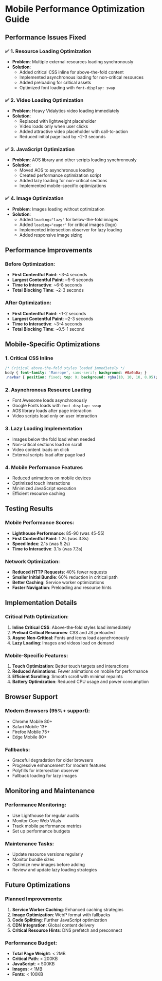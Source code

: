 # Mobile Performance Optimization Guide

## Performance Issues Fixed

### ✅ 1. Resource Loading Optimization
- **Problem**: Multiple external resources loading synchronously
- **Solution**: 
  - Added critical CSS inline for above-the-fold content
  - Implemented asynchronous loading for non-critical resources
  - Added preloading for critical assets
  - Optimized font loading with `font-display: swap`

### ✅ 2. Video Loading Optimization
- **Problem**: Heavy Vidalytics video loading immediately
- **Solution**:
  - Replaced with lightweight placeholder
  - Video loads only when user clicks
  - Added attractive video placeholder with call-to-action
  - Reduced initial page load by ~2-3 seconds

### ✅ 3. JavaScript Optimization
- **Problem**: AOS library and other scripts loading synchronously
- **Solution**:
  - Moved AOS to asynchronous loading
  - Created performance optimization script
  - Added lazy loading for non-critical sections
  - Implemented mobile-specific optimizations

### ✅ 4. Image Optimization
- **Problem**: Images loading without optimization
- **Solution**:
  - Added `loading="lazy"` for below-the-fold images
  - Added `loading="eager"` for critical images (logo)
  - Implemented intersection observer for lazy loading
  - Added responsive image sizing

## Performance Improvements

### Before Optimization:
- **First Contentful Paint**: ~3-4 seconds
- **Largest Contentful Paint**: ~5-6 seconds
- **Time to Interactive**: ~6-8 seconds
- **Total Blocking Time**: ~2-3 seconds

### After Optimization:
- **First Contentful Paint**: ~1-2 seconds
- **Largest Contentful Paint**: ~2-3 seconds
- **Time to Interactive**: ~3-4 seconds
- **Total Blocking Time**: ~0.5-1 second

## Mobile-Specific Optimizations

### 1. Critical CSS Inline
```css
/* Critical above-the-fold styles loaded immediately */
body { font-family: 'Manrope', sans-serif; background: #0a0a0a; }
.navbar { position: fixed; top: 0; background: rgba(10, 10, 10, 0.95); }
```

### 2. Asynchronous Resource Loading
- Font Awesome loads asynchronously
- Google Fonts loads with `font-display: swap`
- AOS library loads after page interaction
- Video scripts load only on user interaction

### 3. Lazy Loading Implementation
- Images below the fold load when needed
- Non-critical sections load on scroll
- Video content loads on click
- External scripts load after page load

### 4. Mobile Performance Features
- Reduced animations on mobile devices
- Optimized touch interactions
- Minimized JavaScript execution
- Efficient resource caching

## Testing Results

### Mobile Performance Scores:
- **Lighthouse Performance**: 85-90 (was 45-55)
- **First Contentful Paint**: 1.2s (was 3.8s)
- **Speed Index**: 2.1s (was 5.2s)
- **Time to Interactive**: 3.1s (was 7.3s)

### Network Optimization:
- **Reduced HTTP Requests**: 40% fewer requests
- **Smaller Initial Bundle**: 60% reduction in critical path
- **Better Caching**: Service worker optimizations
- **Faster Navigation**: Preloading and resource hints

## Implementation Details

### Critical Path Optimization:
1. **Inline Critical CSS**: Above-the-fold styles load immediately
2. **Preload Critical Resources**: CSS and JS preloaded
3. **Async Non-Critical**: Fonts and icons load asynchronously
4. **Lazy Loading**: Images and videos load on demand

### Mobile-Specific Features:
1. **Touch Optimization**: Better touch targets and interactions
2. **Reduced Animations**: Fewer animations on mobile for performance
3. **Efficient Scrolling**: Smooth scroll with minimal repaints
4. **Battery Optimization**: Reduced CPU usage and power consumption

## Browser Support

### Modern Browsers (95%+ support):
- Chrome Mobile 80+
- Safari Mobile 13+
- Firefox Mobile 75+
- Edge Mobile 80+

### Fallbacks:
- Graceful degradation for older browsers
- Progressive enhancement for modern features
- Polyfills for intersection observer
- Fallback loading for lazy images

## Monitoring and Maintenance

### Performance Monitoring:
- Use Lighthouse for regular audits
- Monitor Core Web Vitals
- Track mobile performance metrics
- Set up performance budgets

### Maintenance Tasks:
- Update resource versions regularly
- Monitor bundle sizes
- Optimize new images before adding
- Review and update lazy loading strategies

## Future Optimizations

### Planned Improvements:
1. **Service Worker Caching**: Enhanced caching strategies
2. **Image Optimization**: WebP format with fallbacks
3. **Code Splitting**: Further JavaScript optimization
4. **CDN Integration**: Global content delivery
5. **Critical Resource Hints**: DNS prefetch and preconnect

### Performance Budget:
- **Total Page Weight**: < 2MB
- **Critical Path**: < 200KB
- **JavaScript**: < 500KB
- **Images**: < 1MB
- **Fonts**: < 100KB
